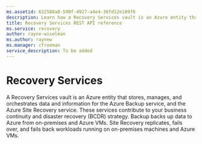 ```yaml
---
ms.assetid: 632588a8-590f-4927-a4e4-36fd12e189f6
description: Learn how a Recovery Services vault is an Azure entity that stores, manages, and orchestrates data and information for the Azure Backup service.
title: Recovery Services REST API reference
ms.service: recovery
author: rayne-wiselman
ms.author: raynew
ms.manager: cfreeman
service_description: To be added
---
```


# Recovery Services

A Recovery Services vault is an Azure entity that stores, manages, and orchestrates data and information for the Azure Backup service, and the Azure Site Recovery service. These services contribute to your business continuity and disaster recovery (BCDR) strategy. Backup backs up data to Azure from on-premises and Azure VMs. Site Recovery replicates, fails over, and fails back workloads running on on-premises machines and Azure VMs. 
